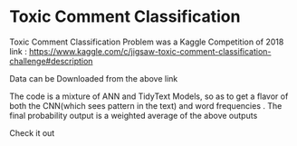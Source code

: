 # Toxic Comment Classification 

Toxic Comment Classification Problem was a Kaggle Competition of 2018 
link : https://www.kaggle.com/c/jigsaw-toxic-comment-classification-challenge#description 

Data can be Downloaded from the above link 

The code is a mixture of ANN and TidyText Models, so as to get a flavor of both the CNN(which sees pattern in the text) and 
word frequencies . 
The final probability output is a weighted average of the above outputs

Check it out
